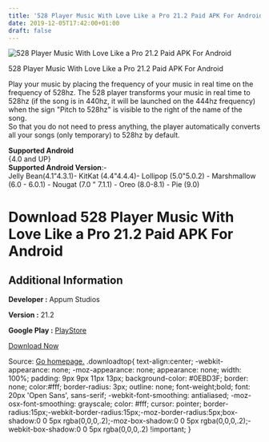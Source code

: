 ```yaml
---
title: '528 Player Music With Love Like a Pro 21.2 Paid APK For Android'
date: 2019-12-05T17:42:00+01:00
draft: false
---
```


![528 Player Music With Love Like a Pro 21.2 Paid APK For Android](https://i2.wp.com/apkhome.net/wp-content/uploads/2019/12/528-Player-Music-With-Love-Like-a-Pro-21.2-Paid.png "528 Player Music With Love Like a Pro 21.2 Paid APK For Android")

  

528 Player Music With Love Like a Pro 21.2 Paid APK For Android

Play your music by placing the frequency of your music in real time on the frequency of 528hz. The 528 player transforms your music in real time to 528hz (if the song is in 440hz, it will be launched on the 444hz frequency) when the sign "Pitch to 528hz" is visible to the right of the name of the song.  
So that you do not need to press anything, the player automatically converts all your songs (only temporary) to 528hz by default.

**Supported Android**  
{4.0 and UP}  
**Supported Android Version**:-  
Jelly Bean(4.1"4.3.1)- KitKat (4.4"4.4.4)- Lollipop (5.0"5.0.2) - Marshmallow (6.0 - 6.0.1) - Nougat (7.0 " 7.1.1) - Oreo (8.0-8.1) - Pie (9.0)

Download 528 Player Music With Love Like a Pro 21.2 Paid APK For Android
========================================================================

Additional Information
----------------------

**Developer :** Appum Studios

**Version :** 21.2

**Google Play :** [PlayStore](https://play.google.com/store/apps/details?id=com.appums.music_pitcher_love_pro&hl=en)

  

[Download Now](https://store4app.co/post/528-player-music-with-love-like-a-pro-21-2-paid-apk-for-android_1575557822)

  
Source: [Go homepage.](https://store4app.co/post/528-player-music-with-love-like-a-pro-21-2-paid-apk-for-android_1575557822) .downloadtop{ text-align:center; -webkit-appearance: none; -moz-appearance: none; appearance: none; width: 100%; padding: 9px 9px 11px 13px; background-color: #0EBD3F; border: none; color:#fff; border-radius: 3px; outline: none; font-weight;bold; font: 20px 'Open Sans', sans-serif; -webkit-font-smoothing: antialiased; -moz-osx-font-smoothing: grayscale; color: #fff; cursor: pointer; border-radius:15px;-webkit-border-radius:15px;-moz-border-radius:5px;box-shadow:0 0 5px rgba(0,0,0,.2);-moz-box-shadow:0 0 5px rgba(0,0,0,.2);-webkit-box-shadow:0 0 5px rgba(0,0,0,.2) !important; }